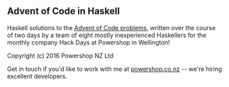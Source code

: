 ## Advent of Code in Haskell

Haskell solutions to the
[Advent of Code problems](http://www.adventofcode.com/), written over
the course of two days by a team of eight mostly inexperienced
Haskellers for the monthly company Hack Days at Powershop in
Wellington!

Copyright (c) 2016 Powershop NZ Ltd

Get in touch if you'd like to work with me at
[powershop.co.nz](http://www.powershop.co.nz/) -- we're hiring
excellent developers.

